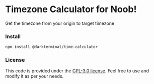 # Timezone Calculator for Noob!
Get the timezone from your origin to target timezone

### Install
```bash
npm install @darkterminal/time-calculator
```

### License
This code is provided under the [GPL-3.0 license](LICENSE). Feel free to use and modify it as per your needs.
